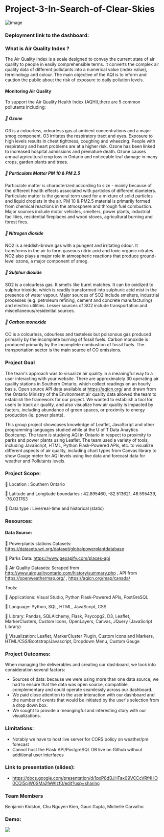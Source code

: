 # Project-3-In-Search-of-Clear-Skies


![image](https://globalnews.ca/wp-content/uploads/2021/10/CP17269726.jpg?quality=85&strip=all)


### Deployment link to the dashboard: 


### What is Air Quality Index ?

The Air Quality Index is a scale designed to convey the current state of air quality to people in easily comprehensible terms. It converts the complex air quality data of different pollutants into a numerical value (index value), terminology and colour. The main objective of the AQI is to inform and caution the public about the risk of exposure to daily pollution levels.

#### Monitoring Air Quality

To support the Air Quality Health Index (AQHI),there are 5 common pollutants including:

##### 🔶 Ozone 
O3 is a colourless, odourless gas at ambient concentrations and a major smog component. O3 irritates the respiratory tract and eyes. Exposure to high levels results in chest tightness, coughing and wheezing. People with respiratory and heart problems are at a higher risk. Ozone has been linked to increased hospital admissions and premature death. Ozone causes annual agricultural crop loss in Ontario and noticeable leaf damage in many crops, garden plants and trees.


##### 🔶 Particulate Matter PM 10 & PM 2.5
Particulate matter is characterized according to size - mainly because of the different health effects associated with particles of different diameters. Particulate matter is the general term used for a mixture of solid particles and liquid droplets in the air. PM 10 & PM2.5 material is primarily formed from chemical reactions in the atmosphere and through fuel combustion. Major sources include motor vehicles, smelters, power plants, industrial facilities, residential fireplaces and wood stoves, agricultural burning and forest fires.


##### 🔶 Nitrogen dioxide
NO2 is a reddish-brown gas with a pungent and irritating odour. It transforms in the air to form gaseous nitric acid and toxic organic nitrates. NO2 also plays a major role in atmospheric reactions that produce ground-level ozone, a major component of smog.

##### 🔶 Sulphur dioxide
SO2 is a colourless gas. It smells like burnt matches. It can be oxidized to sulphur trioxide, which is readily transformed into sulphuric acid mist in the presence of water vapour. Major sources of SO2 include smelters, industrial processes (e.g. petroleum refining, cement and concrete manufacturing) and electric utilities. Lesser sources of SO2 include transportation and miscellaneous/residential sources.


##### 🔶 Carbon monoxide 
CO is a colourless, odourless and tasteless but poisonous gas produced primarily by the incomplete burning of fossil fuels. Carbon monoxide is produced primarily by the incomplete combustion of fossil fuels. The transportation sector is the main source of CO emissions.


### Project Goal

The team's approach was to visualize air quality in a meaningful way to a user interacting with your website.  There are approximately 30 operating air quality stations in Southern Ontario, which collect readings on an hourly basis.  Open source API data available at https://aqicn.org/ and drawn from the Ontario Ministry of the Environment air quality data allowed the team to establish the framework for our project.  We wanted to establish a tool for users to track air quality, and also visualize how air quality is impacted by factors, including abundance of green spaces, or proximity to energy production (ie. power plants).

This group project showcases knowledge of Leaflet, JavaScript and other programming languages studied while at the U of T Data Anaytics Bootcamp. The team is studying AQI in Ontario in respect to proximity to parks and power plants using Leaflet. The team used a variety of tools, including JavaScript, HTML, Python Flask-Powered APIs, etc. to visualize different aspects of air quality, including chart types from Canvas library to show Gauge meter for AQI levels using live data and forecast data for weather and Pollutants levels.


### Project Scope:

🔶 Location : Southern Ontario

🔶 Latitude and Longitude boundaries : 42.895460, -82.513621, 46.595439, -76.031763

🔶 Data type : Live/real-time and historical (static)


### Resources:

#### Data Source:

🔶 Powerplants stations Datasets: https://datasets.wri.org/dataset/globalpowerplantdatabase 

🔶 Parks Data: https://www.geoapify.com/places-api

🔶 Air Quality Datasets: Scraped from http://www.airqualityontario.com/history/summary.php , API from https://openweathermap.org/ , https://aqicn.org/map/canada/

Tools:

🔶 Applications: Visual Studio, Python Flask-Powered APIs, PostGreSQL

🔶 Language:  Python, SQL, HTML, JavaScript, CSS

🔶 Library: Pandas, SQLAlchemy, Flask, Psycopg2, D3, Leaflet, MarkerClusters, Custom Icons, OpenLayers, Canvas, JQuery (JavaScript Library)

🔶 Visualization: Leaflet, MarkerCluster Plugin, Custom Icons and Markers, HTML/CSS/Bootstrap/Javascript, Dropdown Menu, Custom Gauge


### Project Outcomes:

When managing the deliverables and creating our dashboard, we took into consideration several factors:
* Sources of data: because we were using more than one data source, we had to ensure that the data was open source, compatible, complementary and could operate seamlessly across our dashboard.
* We paid close attention to the user interaction with our dashboard and the number of events that would be initiated by the user's selection from a drop down box.
* We sought to provide a meangingful and interesting story with our visualizations.


### Limitations: 

* Notably we have to host live server for CORS policy on weather/pm forecast
* Cannot host the Flask API/PostgreSQL DB live on Github without additional user interfaces


### Link to presentation (slides):
* https://docs.google.com/presentation/d/1pxP8dBJHFax09VCCcVRf4HO0COl5qjW0SMa2feWIzf0/edit?usp=sharing


### Team Members

Benjamin Kidston, Chu Nguyen Kien, Gauri Gupta, Michelle Carvalho


### Demo:
![](https://github.com/guptga/Project-3-In-Search-of-Clear-Skies/blob/b18eb9ae57ff6ca464e9537e79600629f48f9935/Images/AQI%20Screen%20Capture.gif)
